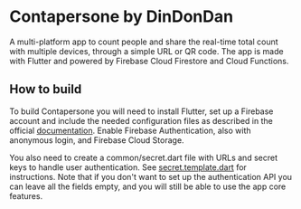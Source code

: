 # Contapersone by DinDonDan

A multi-platform app to count people and share the real-time total count with multiple devices, through a simple URL or QR code. The app is made with Flutter and powered by Firebase Cloud Firestore and Cloud Functions.

## How to build

To build Contapersone you will need to install Flutter, set up a Firebase account and include the needed configuration files as described in the official [documentation](https://firebase.google.com/docs/flutter/setup). Enable Firebase Authentication, also with anonymous login, and Firebase Cloud Storage.

You also need to create a common/secret.dart file with URLs and secret keys to handle user authentication. See [secret.template.dart](lib/common/secret.template.dart) for instructions. Note that if you don't want to set up the authentication API you can leave all the fields empty, and you will still be able to use the app core features.

